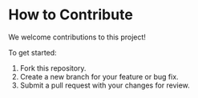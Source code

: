 # How to Contribute

We welcome contributions to this project!

To get started:
1. Fork this repository.
2. Create a new branch for your feature or bug fix.
3. Submit a pull request with your changes for review.
